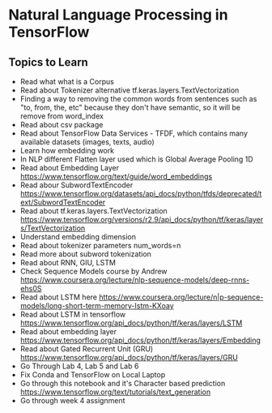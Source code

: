 # Natural Language Processing in TensorFlow


## Topics to Learn

- Read what what is a Corpus
- Read about Tokenizer alternative tf.keras.layers.TextVectorization
- Finding a way to removing the common words from sentences such as "to, from, the, etc" because they don't have semantic, so it will be remove from word_index
- Read about csv package
- Read about TensorFlow Data Services - TFDF, which contains many available datasets (images, texts, audio)
- Learn how embedding work
- In NLP different Flatten layer used which is Global Average Pooling 1D
- Read about Embedding Layer https://www.tensorflow.org/text/guide/word_embeddings
- Read abour SubwordTextEncoder https://www.tensorflow.org/datasets/api_docs/python/tfds/deprecated/text/SubwordTextEncoder
- Read about tf.keras.layers.TextVectorization https://www.tensorflow.org/versions/r2.9/api_docs/python/tf/keras/layers/TextVectorization
- Understand embedding dimension
- Read about tokenizer parameters num_words=n
- Read more about subword tokenization
- Read about RNN, GIU, LSTM
- Check Sequence Models course by Andrew https://www.coursera.org/lecture/nlp-sequence-models/deep-rnns-ehs0S
- Read about LSTM here https://www.coursera.org/lecture/n|p-sequence-models/long-short-term-memory-Istm-KXoay
- Read about LSTM in tensorflow https://www.tensorflow.org/api_docs/python/tf/keras/layers/LSTM
- Read about embedding layer https://www.tensorflow.org/api_docs/python/tf/keras/layers/Embedding
- Read about Gated Recurrent Unit (GRU) https://www.tensorflow.org/api_docs/python/tf/keras/layers/GRU
- Go Through Lab 4, Lab 5 and Lab 6
- Fix Conda and TensorFlow on Local Laptop
- Go through this notebook and it's Character based prediction https://www.tensorflow.org/text/tutorials/text_generation
- Go through week 4 assignment